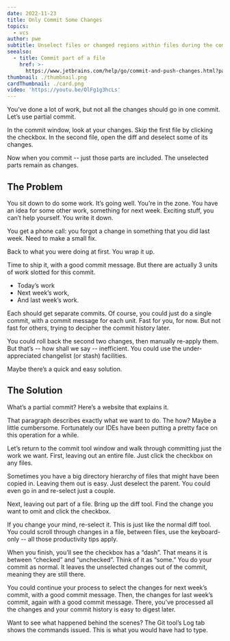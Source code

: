 ```yaml
---
date: 2022-11-23
title: Only Commit Some Changes
topics:
  - vcs
author: pwe
subtitle: Unselect files or changed regions within files during the commit process.
seealso:
  - title: Commit part of a file
    href: >-
      https://www.jetbrains.com/help/go/commit-and-push-changes.html?partial_commit
thumbnail: ./thumbnail.png
cardThumbnail: ./card.png
video: 'https://youtu.be/OlFg1g3hcLs'
---
```


You’ve done a lot of work, but not all the changes should go in one commit.
Let’s use partial commit.

In the commit window, look at your changes.
Skip the first file by clicking the checkbox.
In the second file, open the diff and deselect some of its changes.

Now when you commit -- just those parts are included.
The unselected parts remain as changes.

## The Problem

You sit down to do some work. It’s going well. You’re in the zone.
You have an idea for some other work, something for next week.
Exciting stuff, you can’t help yourself.
You write it down.

You get a phone call: you forgot a change in something that you did last week.
Need to make a small fix.

Back to what you were doing at first.
You wrap it up.

Time to ship it, with a good commit message.
But there are actually 3 units of work slotted for this commit.

- Today’s work
- Next week’s work,
- And last week’s work.

Each should get separate commits.
Of course, you could just do a single commit, with a commit message for each unit.
Fast for you, for now.
But not fast for others, trying to decipher the commit history later.

You could roll back the second two changes, then manually re-apply them.
But that’s -- how shall we say -- inefficient.
You could use the under-appreciated changelist (or stash) facilities.

Maybe there’s a quick and easy solution.

## The Solution

What’s a partial commit? Here’s a website that explains it.

That paragraph describes exactly what we want to do.
The how? Maybe a little cumbersome.
Fortunately our IDEs have been putting a pretty face on this operation for a while.

Let’s return to the commit tool window and walk through committing just the work we want.
First, leaving out an entire file.
Just click the checkbox on any files.

Sometimes you have a big directory hierarchy of files that might have been copied in.
Leaving them out is easy.
Just deselect the parent.
You could even go in and re-select just a couple.

Next, leaving out part of a file.
Bring up the diff tool.
Find the change you want to omit and click the checkbox.

If you change your mind, re-select it.
This is just like the normal diff tool.
You could scroll through changes in a file, between files, use the keyboard-only -- all those productivity tips apply.

When you finish, you’ll see the checkbox has a “dash”.
That means it is between “checked” and “unchecked”. Think of it as “some.”
You do your commit as normal.
It leaves the unselected changes out of the commit, meaning they are still there.

You could continue your process to select the changes for next week’s commit, with a good commit message.
Then, the changes for last week’s commit, again with a good commit message.
There, you’ve processed all the changes and your commit history is easy to digest later.

Want to see what happened behind the scenes?
The Git tool’s Log tab shows the commands issued.
This is what you would have had to type.
